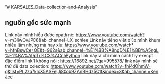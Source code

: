 "# KARSALES_Data-collection-and-Analysis" 
## nguồn gốc sức mạnh
Link này mình hiểu được xpath nè: https://www.youtube.com/watch?v=m3liwOyJPC8&ab_channel=LX_schlee
Link này tiếng việt giúp mình khum nhiều lắm nhưng mà hay xỉu: https://www.youtube.com/watch?v=hfnBswCe4QE&t=962s&ab_channel=%E1%BB%A8ngD%E1%BB%A5ngL%E1%BA%ADpTr%C3%ACnhPython
link này là chỉ mình cách try execpt đặc điểm link 1 không nói : https://16892.net/?qa=995578/
link này mình sẽ thử để data colection: https://www.youtube.com/watch?v=fhi4dOhmW-g&list=PL2zq7klxX5ASFejJj80ob9ZAnBHdz5O1t&index=3&ab_channel=KenJee
